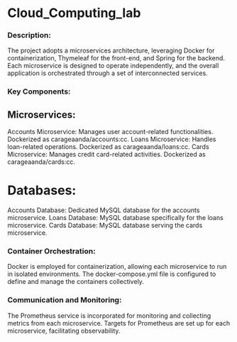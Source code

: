 # Cloud_Computing_lab

### Description:

The project adopts a microservices architecture, leveraging Docker for containerization, Thymeleaf for the front-end, and Spring for the backend. Each microservice is designed to operate independently, and the overall application is orchestrated through a set of interconnected services.

### Key Components:

## Microservices:

Accounts Microservice: Manages user account-related functionalities. Dockerized as carageaanda/accounts:cc.
Loans Microservice: Handles loan-related operations. Dockerized as carageaanda/loans:cc.
Cards Microservice: Manages credit card-related activities. Dockerized as carageaanda/cards:cc.

# Databases:

Accounts Database: Dedicated MySQL database for the accounts microservice.
Loans Database: MySQL database specifically for the loans microservice.
Cards Database: MySQL database serving the cards microservice.

### Container Orchestration:

Docker is employed for containerization, allowing each microservice to run in isolated environments. The docker-compose.yml file is configured to define and manage the containers collectively.

### Communication and Monitoring:

The Prometheus service is incorporated for monitoring and collecting metrics from each microservice. Targets for Prometheus are set up for each microservice, facilitating observability.
